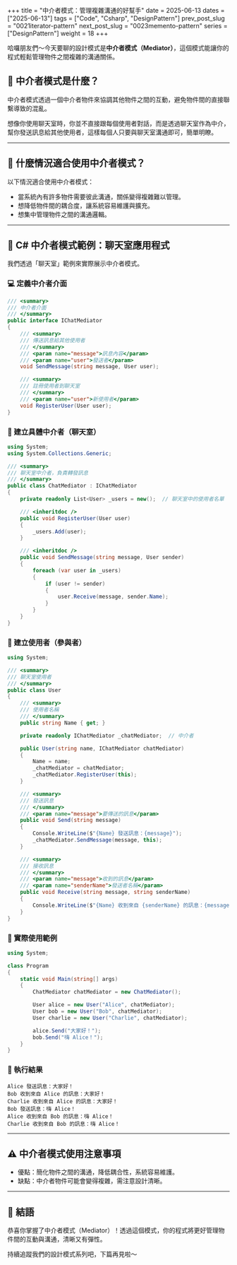 +++
title = "中介者模式：管理複雜溝通的好幫手"
date = 2025-06-13
dates = ["2025-06-13"]
tags = ["Code", "Csharp", "DesignPattern"]
prev_post_slug = "0021iterator-pattern"
next_post_slug = "0023memento-pattern"
series = ["DesignPattern"]
weight = 18
+++

哈囉朋友們～今天要聊的設計模式是**中介者模式（Mediator）**，這個模式能讓你的程式輕鬆管理物件之間複雜的溝通關係。

## 🌟 中介者模式是什麼？

中介者模式透過一個中介者物件來協調其他物件之間的互動，避免物件間的直接聯繫導致的混亂。

想像你使用聊天室時，你並不直接跟每個使用者對話，而是透過聊天室作為中介，幫你發送訊息給其他使用者，這樣每個人只要與聊天室溝通即可，簡單明瞭。

---

## 🤔 什麼情況適合使用中介者模式？

以下情況適合使用中介者模式：

- 當系統內有許多物件需要彼此溝通，關係變得複雜難以管理。
- 想降低物件間的耦合度，讓系統容易維護與擴充。
- 想集中管理物件之間的溝通邏輯。

---

## 💬 C# 中介者模式範例：聊天室應用程式

我們透過「聊天室」範例來實際展示中介者模式。

### 💻 定義中介者介面

```csharp
/// <summary>
/// 中介者介面
/// </summary>
public interface IChatMediator
{
    /// <summary>
    /// 傳送訊息給其他使用者
    /// </summary>
    /// <param name="message">訊息內容</param>
    /// <param name="user">發送者</param>
    void SendMessage(string message, User user);

    /// <summary>
    /// 註冊使用者到聊天室
    /// </summary>
    /// <param name="user">新使用者</param>
    void RegisterUser(User user);
}
```

### 👥 建立具體中介者（聊天室）

```csharp
using System;
using System.Collections.Generic;

/// <summary>
/// 聊天室中介者，負責轉發訊息
/// </summary>
public class ChatMediator : IChatMediator
{
    private readonly List<User> _users = new();  // 聊天室中的使用者名單

    /// <inheritdoc />
    public void RegisterUser(User user)
    {
        _users.Add(user);
    }

    /// <inheritdoc />
    public void SendMessage(string message, User sender)
    {
        foreach (var user in _users)
        {
            if (user != sender)
            {
                user.Receive(message, sender.Name);
            }
        }
    }
}
```

### 🙋 建立使用者（參與者）

```csharp
using System;

/// <summary>
/// 聊天室使用者
/// </summary>
public class User
{
    /// <summary>
    /// 使用者名稱
    /// </summary>
    public string Name { get; }

    private readonly IChatMediator _chatMediator;  // 中介者

    public User(string name, IChatMediator chatMediator)
    {
        Name = name;
        _chatMediator = chatMediator;
        _chatMediator.RegisterUser(this);
    }

    /// <summary>
    /// 發送訊息
    /// </summary>
    /// <param name="message">要傳送的訊息</param>
    public void Send(string message)
    {
        Console.WriteLine($"{Name} 發送訊息：{message}");
        _chatMediator.SendMessage(message, this);
    }

    /// <summary>
    /// 接收訊息
    /// </summary>
    /// <param name="message">收到的訊息</param>
    /// <param name="senderName">發送者名稱</param>
    public void Receive(string message, string senderName)
    {
        Console.WriteLine($"{Name} 收到來自 {senderName} 的訊息：{message}");
    }
}
```

### 🚀 實際使用範例

```csharp
using System;

class Program
{
    static void Main(string[] args)
    {
        ChatMediator chatMediator = new ChatMediator();

        User alice = new User("Alice", chatMediator);
        User bob = new User("Bob", chatMediator);
        User charlie = new User("Charlie", chatMediator);

        alice.Send("大家好！");
        bob.Send("嗨 Alice！");
    }
}
```

### 🎯 執行結果

```
Alice 發送訊息：大家好！
Bob 收到來自 Alice 的訊息：大家好！
Charlie 收到來自 Alice 的訊息：大家好！
Bob 發送訊息：嗨 Alice！
Alice 收到來自 Bob 的訊息：嗨 Alice！
Charlie 收到來自 Bob 的訊息：嗨 Alice！
```

---

## ⚠️ 中介者模式使用注意事項

- 優點：簡化物件之間的溝通，降低耦合性，系統容易維護。
- 缺點：中介者物件可能會變得複雜，需注意設計清晰。

---

## 🎉 結語

恭喜你掌握了中介者模式（Mediator）！透過這個模式，你的程式將更好管理物件間的互動與溝通，清晰又有彈性。

持續追蹤我們的設計模式系列吧，下篇再見啦～
